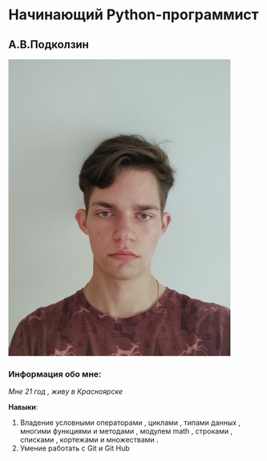 # Начинающий Python-программист
## А.В.Подколзин
![](PK.jpg)

### Информация обо мне:
_Мне 21 год , живу в Красноярске_

__Навыки__:

1. Владение условными операторами , циклами , типами данных , многими функциями и методами , модулем math , строками , списками , кортежами и множествами .
2. Умение работать с Git и Git Hub

